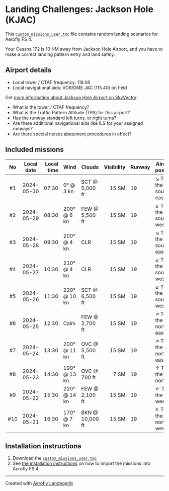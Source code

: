 # Landing Challenges: Jackson Hole (KJAC)

This [`custom_missions_user.tmc`](./custom_missions_user.tmc) file contains random landing scenarios for Aerofly FS 4.

Your Cessna 172 is 10 NM away from Jackson Hole Airport, and you have to make a correct landing pattern entry and land safely.

## Airport details

- Local tower / CTAF frequency: 118.08
- Local navigational aids: VOR/DME JAC (115.40) on field

Get [more information about Jackson Hole Airport on SkyVector](https://skyvector.com/airport/KJAC):

- What is the tower / CTAF frequency?
- What is the Traffic Pattern Altitude (TPA) for this airport?
- Has the runway standard left turns, or right turns?
- Are there additional navigational aids like ILS for your assigned runways?
- Are there special noises abatement procedures in effect?

## Included missions

| No  | Local date | Local time | Wind         | Clouds          | Visibility | Runway | Aircraft position    |
| :-: | ---------- | ---------: | ------------ | --------------- | ---------: | ------ | -------------------- |
| #1  | 2024-05-30 |      07:30 | 0° @ 3 kn    | SCT @ 5,000 ft  |      15 SM | 19     | ↘ To the south-east |
| #2  | 2024-05-29 |      08:30 | 200° @ 6 kn  | FEW @ 5,500 ft  |      15 SM | 19     | ↙ To the south-west |
| #3  | 2024-05-28 |      09:30 | 200° @ 4 kn  | CLR             |      15 SM | 19     | ↘ To the south-east |
| #4  | 2024-05-27 |      10:30 | 210° @ 4 kn  | CLR             |      15 SM | 19     | ↙ To the south-west |
| #5  | 2024-05-26 |      11:30 | 220° @ 10 kn | SCT @ 6,500 ft  |      15 SM | 19     | ↙ To the south-west |
| #6  | 2024-05-25 |      12:30 | Calm         | FEW @ 2,700 ft  |      15 SM | 19     | ↗ To the north-east |
| #7  | 2024-05-24 |      13:30 | 200° @ 11 kn | OVC @ 5,500 ft  |      15 SM | 19     | ↗ To the north-east |
| #8  | 2024-05-23 |      14:30 | 190° @ 13 kn | OVC @ 700 ft    |       7 SM | 19     | ↑ To the north       |
| #9  | 2024-05-22 |      15:30 | 220° @ 14 kn | FEW @ 2,100 ft  |      15 SM | 19     | ← To the west        |
| #10 | 2024-05-21 |      16:30 | 170° @ 7 kn  | BKN @ 10,000 ft |      15 SM | 19     | ↖ To the north-west |

## Installation instructions

1. Download the [`custom_missions_user.tmc`](./custom_missions_user.tmc)
2. See [the installation instructions](https://fboes.github.io/aerofly-missions/docs/generic-installation.html) on how to import the missions into Aerofly FS 4.

---

Created with [Aerofly Landegerät](https://github.com/fboes/aerofly-patterns)
